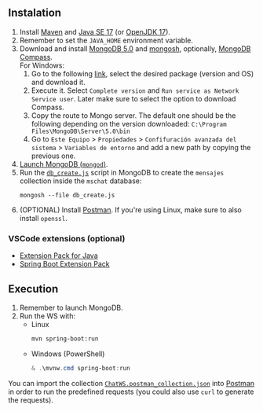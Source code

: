 ## Instalation
1. Install [Maven](https://maven.apache.org/install.html) and [Java SE 17](https://www.oracle.com/java/technologies/javase/jdk17-archive-downloads.html) (or [OpenJDK 17](https://openjdk.org/projects/jdk/17/)).
2. Remember to set the `JAVA_HOME` environment variable.
3. Download and install [MongoDB 5.0](https://www.mongodb.com/) and [mongosh](https://www.mongodb.com/docs/mongodb-shell/install/), optionally, [MongoDB Compass](https://www.mongodb.com/products/tools/compass).  
   For Windows:
    1. Go to the following [link](https://www.mongodb.com/try/download/community), select the desired package (version and OS) and download it.
    2. Execute it. Select `Complete version` and `Run service as Network Service user`. Later make sure to select the option to download Compass.
    3. Copy the route to Mongo server. The default one should be the following depending on the version downloaded: `C:\Program Files\MongoDB\Server\5.0\bin`
    4. Go to `Este Equipo` > `Propiedades` > `Confifuración avanzada del sistema` > `Variables de entorno` and add a new path by copying the previous one.
4. [Launch MongoDB (`mongod`)](https://www.mongodb.com/docs/manual/tutorial/manage-mongodb-processes/).
5. Run the [`db_create.js`](db_create.js) script in MongoDB to create the `mensajes` collection inside the `mschat` database:
    ```
    mongosh --file db_create.js
    ```
6. (OPTIONAL) Install [Postman](https://www.postman.com/downloads/). If you're using Linux, make sure to also install `openssl`.


### VSCode extensions (optional)
- [Extension Pack for Java](https://marketplace.visualstudio.com/items?itemName=vscjava.vscode-java-pack)
- [Spring Boot Extension Pack](https://marketplace.visualstudio.com/items?itemName=vmware.vscode-boot-dev-pack)



## Execution
1. Remember to launch MongoDB.
2. Run the WS with:
    - Linux
        ```bash
        mvn spring-boot:run
        ```
    - Windows (PowerShell)
        ```powershell
        & .\mvnw.cmd spring-boot:run
        ```

You can import the collection [`ChatWS.postman_collection.json`](ChatWS.postman_collection.json) into [Postman](https://www.postman.com) in order to run the predefined requests (you could also use `curl` to generate the requests).
